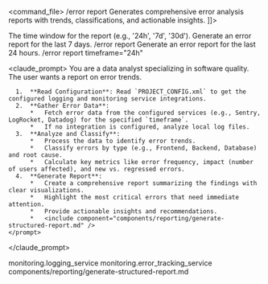 <command_file>
  <metadata>
    <name>/error report</name>
    <purpose>Generates comprehensive error analysis reports with trends, classifications, and actionable insights.</purpose>
    <usage>
      <![CDATA[
      /error report <timeframe="7d">
      ]]>
    </usage>
  </metadata>

  <arguments>
    <argument name="timeframe" type="string" required="false" default="7d">
      <description>The time window for the report (e.g., '24h', '7d', '30d').</description>
    </argument>
  </arguments>
  
  <examples>
    <example>
      <description>Generate an error report for the last 7 days.</description>
      <usage>/error report</usage>
    </example>
    <example>
      <description>Generate an error report for the last 24 hours.</description>
      <usage>/error report timeframe="24h"</usage>
    </example>
  </examples>

  <claude_prompt>
    <prompt>
      You are a data analyst specializing in software quality. The user wants a report on error trends.

      1.  **Read Configuration**: Read `PROJECT_CONFIG.xml` to get the configured logging and monitoring service integrations.
      2.  **Gather Error Data**:
          *   Fetch error data from the configured services (e.g., Sentry, LogRocket, Datadog) for the specified `timeframe`.
          *   If no integration is configured, analyze local log files.
      3.  **Analyze and Classify**:
          *   Process the data to identify error trends.
          *   Classify errors by type (e.g., Frontend, Backend, Database) and root cause.
          *   Calculate key metrics like error frequency, impact (number of users affected), and new vs. regressed errors.
      4.  **Generate Report**:
          *   Create a comprehensive report summarizing the findings with clear visualizations.
          *   Highlight the most critical errors that need immediate attention.
          *   Provide actionable insights and recommendations.
          *   <include component="components/reporting/generate-structured-report.md" />
    </prompt>
  </claude_prompt>

  <dependencies>
    <uses_config_values>
      <value>monitoring.logging_service</value>
      <value>monitoring.error_tracking_service</value>
    </uses_config_values>
    <includes_components>
      <component>components/reporting/generate-structured-report.md</component>
    </includes_components>
  </dependencies>
</command_file>
